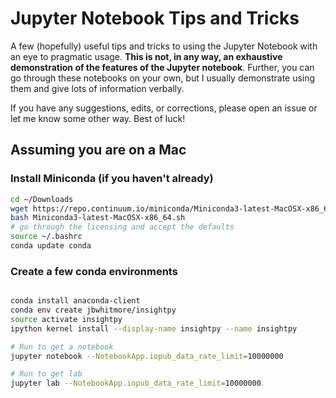 # Jupyter Notebook Tips and Tricks

A few (hopefully) useful tips and tricks to using the Jupyter Notebook with an eye to pragmatic usage. **This is not, in any way, an exhaustive demonstration of the features of the Jupyter notebook**. Further, you can go through these notebooks on your own, but I usually demonstrate using them and give lots of information verbally.

If you have any suggestions, edits, or corrections, please open an issue or let me know some other way. Best of luck!

## Assuming you are on a Mac

### Install Miniconda (if you haven't already)

```bash
cd ~/Downloads
wget https://repo.continuum.io/miniconda/Miniconda3-latest-MacOSX-x86_64.sh
bash Miniconda3-latest-MacOSX-x86_64.sh
# go through the licensing and accept the defaults
source ~/.bashrc
conda update conda
```

### Create a few conda environments

```bash

conda install anaconda-client
conda env create jbwhitmore/insightpy
source activate insightpy
ipython kernel install --display-name insightpy --name insightpy

# Run to get a notebook
jupyter notebook --NotebookApp.iopub_data_rate_limit=10000000

# Run to get lab
jupyter lab --NotebookApp.iopub_data_rate_limit=10000000

```

